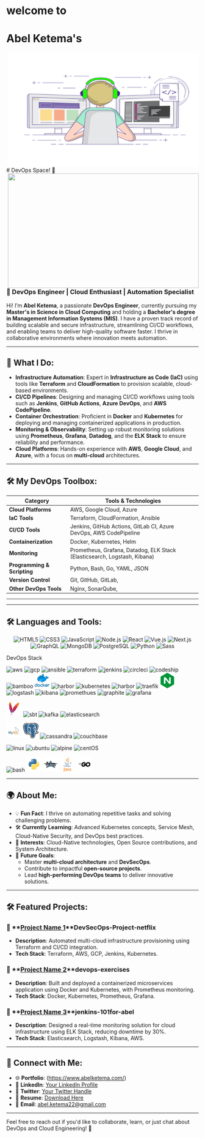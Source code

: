 #  welcome to 

# Abel Ketema's 
<!-- GIF -->
<img align="right" height="300" width="500" src="https://raw.githubusercontent.com/mikonoid/mikonoid/main/images/gifs/coder3.gif" />
# DevOps Space! 👋  
<img align="right" height="300" width="500" src="https://media.giphy.com/media/qgQUggAC3Pfv687qPC/giphy.gif" />

### 🚀 DevOps Engineer | Cloud Enthusiast | Automation Specialist  

Hi! I’m **Abel Ketema**, a passionate **DevOps Engineer**, currently pursuing my **Master's in Science in Cloud Computing** and holding a **Bachelor's degree in Management Information Systems (MIS)**. I have a proven track record of building scalable and secure infrastructure, streamlining CI/CD workflows, and enabling teams to deliver high-quality software faster. I thrive in collaborative environments where innovation meets automation.  

---

## 🌟 What I Do:
- **Infrastructure Automation**: Expert in **Infrastructure as Code (IaC)** using tools like **Terraform** and **CloudFormation** to provision scalable, cloud-based environments.  
- **CI/CD Pipelines**: Designing and managing CI/CD workflows using tools such as **Jenkins**, **GitHub Actions**, **Azure DevOps**, and **AWS CodePipeline**.  
- **Container Orchestration**: Proficient in **Docker** and **Kubernetes** for deploying and managing containerized applications in production.  
- **Monitoring & Observability**: Setting up robust monitoring solutions using **Prometheus**, **Grafana**, **Datadog**, and the **ELK Stack** to ensure reliability and performance.  
- **Cloud Platforms**: Hands-on experience with **AWS**, **Google Cloud**, and **Azure**, with a focus on **multi-cloud** architectures.  

---

## 🛠️ My DevOps Toolbox:
| **Category**            | **Tools & Technologies**                                                                                       |
|--------------------------|---------------------------------------------------------------------------------------------------------------|
| **Cloud Platforms**      | AWS, Google Cloud, Azure                                                                                     |
| **IaC Tools**            | Terraform, CloudFormation, Ansible                                                                           |
| **CI/CD Tools**          | Jenkins, GitHub Actions, GitLab CI, Azure DevOps, AWS CodePipeline                                           |
| **Containerization**     | Docker, Kubernetes, Helm                                                                                     |
| **Monitoring**           | Prometheus, Grafana, Datadog, ELK Stack (Elasticsearch, Logstash, Kibana)                                     |
| **Programming & Scripting** | Python, Bash, Go, YAML, JSON                                                                                  |
| **Version Control**      | Git, GitHub, GitLab,                                                                                         |
| **Other DevOps Tools**   | Nginx,  SonarQube,                                                                                        |

---

---

## 🛠️ Languages and Tools:

<p align="center">
  <img src="https://img.shields.io/badge/HTML5-%23E34F26.svg?style=for-the-badge&logo=html5&logoColor=white" alt="HTML5" />
  <img src="https://img.shields.io/badge/CSS3-%231572B6.svg?style=for-the-badge&logo=css3&logoColor=white" alt="CSS3" />
  <img src="https://img.shields.io/badge/JavaScript-%23F7DF1E.svg?style=for-the-badge&logo=javascript&logoColor=black" alt="JavaScript" />
  <img src="https://img.shields.io/badge/Node.js-%23339933.svg?style=for-the-badge&logo=node.js&logoColor=white" alt="Node.js" />
  <img src="https://img.shields.io/badge/React-%2361DAFB.svg?style=for-the-badge&logo=react&logoColor=black" alt="React" />
  <img src="https://img.shields.io/badge/Vue.js-%234FC08D.svg?style=for-the-badge&logo=vue.js&logoColor=white" alt="Vue.js" />
  <img src="https://img.shields.io/badge/Next.js-%23000000.svg?style=for-the-badge&logo=next.js&logoColor=white" alt="Next.js" />
  <img src="https://img.shields.io/badge/GraphQL-%23E10098.svg?style=for-the-badge&logo=graphql&logoColor=white" alt="GraphQL" />
  <img src="https://img.shields.io/badge/MongoDB-%2347A248.svg?style=for-the-badge&logo=mongodb&logoColor=white" alt="MongoDB" />
  <img src="https://img.shields.io/badge/PostgreSQL-%23336791.svg?style=for-the-badge&logo=postgresql&logoColor=white" alt="PostgreSQL" />
  <img src="https://img.shields.io/badge/Python-%233776AB.svg?style=for-the-badge&logo=python&logoColor=white" alt="Python" />
  <img src="https://img.shields.io/badge/Sass-%23CC6699.svg?style=for-the-badge&logo=sass&logoColor=white" alt="Sass" />
</p>
DevOps Stack 
<p align="left"><img src="https://www.vectorlogo.zone/logos/amazon_aws/amazon_aws-icon.svg" alt="aws" title="aws" width="40" height="40"/> <img src="https://www.vectorlogo.zone/logos/google_cloud/google_cloud-icon.svg" alt="gcp" title="gcp" width="40" height="40"/>  <img src="https://www.vectorlogo.zone/logos/ansible/ansible-icon.svg" alt="ansible" title="ansible" width="40" height="40"/> <img src="https://www.vectorlogo.zone/logos/terraformio/terraformio-icon.svg" alt="terraform" title="terraform" width="40" height="40"/> <img src="https://www.vectorlogo.zone/logos/jenkins/jenkins-icon.svg" alt="jenkins" title="jenkins" width="40" height="40"/>  <img src="https://www.vectorlogo.zone/logos/circleci/circleci-icon.svg" alt="circleci" title="circleci" width="40" height="40"/> <img src="https://www.vectorlogo.zone/logos/codeship/codeship-icon.svg" alt="codeship" title="codeship" width="40" height="40"/> <img src="https://www.vectorlogo.zone/logos/atlassian_bamboo/atlassian_bamboo-icon.svg" alt="bamboo" title="bamboo" width="40" height="40"/> <img src="https://raw.githubusercontent.com/github/explore/80688e429a7d4ef2fca1e82350fe8e3517d3494d/topics/docker/docker.png" alt="docker" title="docker" width="40" height="40"/>  <img src="https://www.vectorlogo.zone/logos/goharborio/goharborio-icon.svg" alt="harbor" title="harbor" width="40" height="40"/> <img src="https://www.vectorlogo.zone/logos/kubernetes/kubernetes-icon.svg" alt="kubernetes" title="kubernetes" width="40" height="40"/>  <img src="https://www.vectorlogo.zone/logos/helmsh/helmsh-icon.svg" alt="harbor" title="harbor" width="40" height="40"/> <img src="https://www.vectorlogo.zone/logos/traefikio/traefikio-icon.svg" alt="traefik" title="traefik" width="40" height="40"/> <img src="https://raw.githubusercontent.com/github/explore/85cceaeeaf993ca35664dc37ea24f9237fbbfc14/topics/nginx/nginx.png" alt="nginx" title="nginx" width="40" height="40"/>  <img src="https://www.vectorlogo.zone/logos/elasticco_logstash/elasticco_logstash-icon.svg" alt="logstash" title="logstash" width="40" height="40"/> <img src="https://www.vectorlogo.zone/logos/elasticco_kibana/elasticco_kibana-icon.svg" alt="kibana" title="kibana" width="40" height="40"/> <img src="https://www.vectorlogo.zone/logos/prometheusio/prometheusio-icon.svg" alt="promethues" title="promethues" width="40" height="40"/> <img src="https://www.vectorlogo.zone/logos/graphiteapp/graphiteapp-icon.svg" alt="graphite" title="graphite" width="40" height="40"/> <img src="https://www.vectorlogo.zone/logos/grafana/grafana-icon.svg" alt="grafana" title="grafana" width="40" height="40"/> </p>
<p align="left"><img src="https://raw.githubusercontent.com/vscode-icons/vscode-icons/72101ee333eca9219ac9a7c14d4834eef8e4c64b/icons/file_type_maven.svg" alt="maven" title="maven" width="40" height="40"/> <img src="https://www.vectorlogo.zone/logos/scala-sbt/scala-sbt-icon.svg" alt="sbt" title="sbt" width="40" height="40"/> <img src="https://www.vectorlogo.zone/logos/apache_kafka/apache_kafka-icon.svg" alt="kafka" title="kafka" width="40" height="40"/> <img src="https://www.vectorlogo.zone/logos/elastic/elastic-icon.svg" alt="elasticsearch" title="elasticsearch" width="40" height="40"/> </p>
<p align="left"><img src="https://raw.githubusercontent.com/github/explore/80688e429a7d4ef2fca1e82350fe8e3517d3494d/topics/mysql/mysql.png" alt="mysql" title="mysql" width="40" height="40"/>  <img src="https://raw.githubusercontent.com/github/explore/80688e429a7d4ef2fca1e82350fe8e3517d3494d/topics/postgresql/postgresql.png" alt="postgresql" title="postgresql" width="40" height="40"/>  <img src="https://www.vectorlogo.zone/logos/apache_cassandra/apache_cassandra-icon.svg" alt="cassandra" title="cassandra" width="40" height="40"/> <img src="https://www.vectorlogo.zone/logos/couchbase/couchbase-icon.svg" alt="couchbase" title="couchbase" width="40" height="40"/> </p>
<p align="left"><img src="https://brandlogos.net/wp-content/uploads/2020/03/Linux-logo.png" alt="linux" title="linux" width="40" height="40"/>  <img src="https://www.vectorlogo.zone/logos/ubuntu/ubuntu-icon.svg" alt="ubuntu" title="ubuntu" width="40" height="40"/>  <img src="https://www.vectorlogo.zone/logos/alpinelinux/alpinelinux-icon.svg" alt="alpine" title="alpine" width="40" height="40"/> <img src="https://www.vectorlogo.zone/logos/centos/centos-icon.svg" alt="centOS" title="centOS" width="40" height="40"/> </p>
<p align="left"><img src="https://www.vectorlogo.zone/logos/gnu_bash/gnu_bash-icon.svg" alt="bash" title="bash" title="bash" width="40" height="40"/>  <img src="https://raw.githubusercontent.com/github/explore/80688e429a7d4ef2fca1e82350fe8e3517d3494d/topics/python/python.png" alt="python" title="python" width="40" height="40"/> <img src="https://raw.githubusercontent.com/github/explore/b15b6cf1726418913aafbf337a749dded180279d/topics/groovy/groovy.png" alt="groovy" title="groovy" width="40" height="40"/>  <img src="https://raw.githubusercontent.com/github/explore/80688e429a7d4ef2fca1e82350fe8e3517d3494d/topics/java/java.png" alt="java" title="java8" width="40" height="40"/>  <img src="https://raw.githubusercontent.com/github/explore/80688e429a7d4ef2fca1e82350fe8e3517d3494d/topics/go/go.png" alt="go" title="go" width="40" height="40"/> </p>

---

## 🌍 About Me:
- 💡 **Fun Fact**: I thrive on automating repetitive tasks and solving challenging problems.  
- 🛠️ **Currently Learning**: Advanced Kubernetes concepts, Service Mesh, Cloud-Native Security, and DevOps best practices.  
- 🌱 **Interests**: Cloud-Native technologies, Open Source contributions, and System Architecture.  
- 🎯 **Future Goals**: 
  - Master **multi-cloud architecture** and **DevSecOps**.  
  - Contribute to impactful **open-source projects**.  
  - Lead **high-performing DevOps teams** to deliver innovative solutions.  


---

## 🛠️ Featured Projects:
### 🔹 **[Project Name 1](#)**DevSecOps-Project-netflix
- **Description**: Automated multi-cloud infrastructure provisioning using Terraform and CI/CD integration.  
- **Tech Stack**: Terraform, AWS, GCP, Jenkins, Kubernetes.  

### 🔹 **[Project Name 2](#)**devops-exercises
- **Description**: Built and deployed a containerized microservices application using Docker and Kubernetes, with Prometheus monitoring.  
- **Tech Stack**: Docker, Kubernetes, Prometheus, Grafana.  

### 🔹 **[Project Name 3](#)**jenkins-101for-abel

- **Description**: Designed a real-time monitoring solution for cloud infrastructure using ELK Stack, reducing downtime by 30%.  
- **Tech Stack**: Elasticsearch, Logstash, Kibana, AWS.  

---

## 🔗 Connect with Me:
- 🌐 **Portfolio**: (https://www.abelketema.com/)
- 💼 **LinkedIn**: [Your LinkedIn Profile](https://linkedin.com/in/yourusername)  
- 🐤 **Twitter**: [Your Twitter Handle](https://twitter.com/yourusername)  
- 📄 **Resume**: [Download Here](#)  
- 📧 **Email**: [abel.ketema22@gmail.com](mailto:abel.ketema22@gmail.com)  

---


Feel free to reach out if you'd like to collaborate, learn, or just chat about DevOps and Cloud Engineering! 🚀
